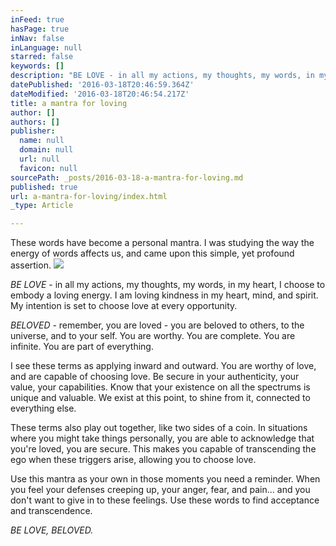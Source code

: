 ```yaml
---
inFeed: true
hasPage: true
inNav: false
inLanguage: null
starred: false
keywords: []
description: "BE LOVE - in all my actions, my thoughts, my words, in my heart, I choose to embody a loving energy. \_I am loving kindness in my heart, mind, and spirit. My intention is set to choose love at every opportunity."
datePublished: '2016-03-18T20:46:59.364Z'
dateModified: '2016-03-18T20:46:54.217Z'
title: a mantra for loving
author: []
authors: []
publisher:
  name: null
  domain: null
  url: null
  favicon: null
sourcePath: _posts/2016-03-18-a-mantra-for-loving.md
published: true
url: a-mantra-for-loving/index.html
_type: Article

---
```

These words have become a personal mantra. I was studying the way the energy of words affects us, and came upon this simple, yet profound assertion. ![](https://the-grid-user-content.s3-us-west-2.amazonaws.com/14f65914-654b-458f-97f6-590b2ca9a7ae.jpg)

_BE LOVE_ - in all my actions, my thoughts, my words, in my heart, I choose to embody a loving energy.  I am loving kindness in my heart, mind, and spirit. My intention is set to choose love at every opportunity.

_BELOVED_ - remember, you are loved - you are beloved to others, to the universe, and to your self. You are worthy. You are complete. You are infinite. You are part of everything. 

I see these terms as applying inward and outward. You are worthy of love, and are capable of choosing love. Be secure in your authenticity, your value, your capabilities. Know that your existence on all the spectrums is unique and valuable.  We exist at this point, to shine from it, connected to everything else. 

These terms also play out together, like two sides of a coin.  In situations where you might take things personally, you are able to acknowledge that you're loved, you are secure. This makes you capable of transcending the ego when these triggers arise, allowing you to choose love. 

Use this mantra as your own in those moments you need a reminder. When you feel your defenses creeping up, your anger, fear, and pain... and you don't want to give in to these feelings. Use these words to find acceptance and transcendence. 

_BE LOVE, BELOVED._
